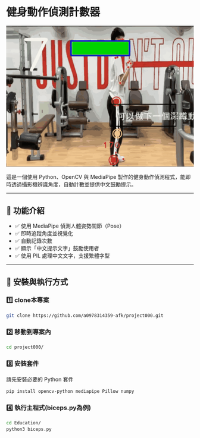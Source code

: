 # 健身動作偵測計數器

![image](https://github.com/Weber0531/MediaPipe/blob/main/demo/Education/demo.gif)

這是一個使用 Python、OpenCV 與 MediaPipe 製作的健身動作偵測程式，能即時透過攝影機辨識角度，自動計數並提供中文鼓勵提示。

---

## 🎯 功能介紹

- ✅ 使用 MediaPipe 偵測人體姿勢關節（Pose）
- ✅ 即時追蹤角度並視覺化
- ✅ 自動記錄次數
- ✅ 顯示「中文提示文字」鼓勵使用者
- ✅ 使用 PIL 處理中文文字，支援繁體字型

---

## 🚀 安裝與執行方式

### 1️⃣ clone本專案
```bash
git clone https://github.com/a0978314359-afk/project000.git
```

### 2️⃣ 移動到專案內
```bash
cd project000/
```

### 3️⃣ 安裝套件

請先安裝必要的 Python 套件

```bash
pip install opencv-python mediapipe Pillow numpy
```

### 4️⃣ 執行主程式(biceps.py為例)
```bash
cd Education/
python3 biceps.py
```
